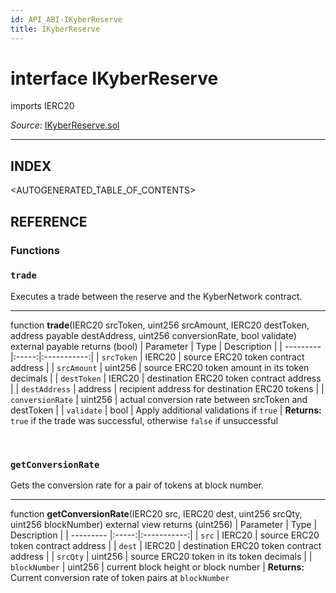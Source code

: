 ```yaml
---
id: API_ABI-IKyberReserve
title: IKyberReserve
---
```

[//]: # (tagline)
# interface IKyberReserve
imports IERC20

*Source*: [IKyberReserve.sol](https://github.com/KyberNetwork/smart-contracts/blob/master/contracts/sol6/IKyberReserve.sol)
___

## INDEX

<AUTOGENERATED_TABLE_OF_CONTENTS>

## REFERENCE

### Functions

### `trade`
Executes a trade between the reserve and the KyberNetwork contract.
___
function __trade__(IERC20 srcToken, uint256 srcAmount, IERC20 destToken, address payable destAddress, uint256 conversionRate, bool validate) external payable returns (bool)
| Parameter | Type  | Description |
| --------- |:-----:|:-----------:|
| `srcToken`       | IERC20   | source ERC20 token contract address             |
| `srcAmount`      | uint256    | source ERC20 token amount in its token decimals |
| `destToken`      | IERC20   | destination ERC20 token contract address        |
| `destAddress`    | address | recipient address for destination ERC20 tokens  |
| `conversionRate` | uint256    | actual conversion rate between srcToken and destToken  |
| `validate`       | bool | Apply additional validations if `true` |
**Returns:**\
`true` if the trade was successful, otherwise `false` if unsuccessful

<br />
 
### `getConversionRate`
Gets the conversion rate for a pair of tokens at block number.
___
function __getConversionRate__(IERC20 src, IERC20 dest, uint256 srcQty, uint256 blockNumber) external view returns (uint256)
| Parameter | Type  | Description |
| --------- |:-----:|:-----------:|
| `src`         | IERC20  | source ERC20 token contract address      |
| `dest`        | IERC20  | destination ERC20 token contract address |
| `srcQty`      | uint256   | source ERC20 token in its token decimals        |
| `blockNumber` | uint256   | current block height or block number     |
**Returns:**\
Current conversion rate of token pairs at `blockNumber`

